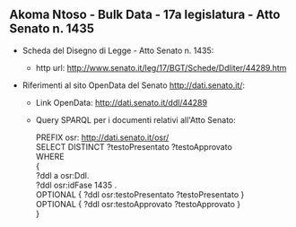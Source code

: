## Akoma Ntoso - Bulk Data - 17a legislatura - Atto Senato n. 1435 ##

* Scheda del Disegno di Legge - Atto Senato n. 1435:
	* http url: http://www.senato.it/leg/17/BGT/Schede/Ddliter/44289.htm

* Riferimenti al sito OpenData del Senato http://dati.senato.it/:
	* Link OpenData: http://dati.senato.it/ddl/44289
	* Query SPARQL per i documenti relativi all'Atto Senato:

        PREFIX osr: <http://dati.senato.it/osr/>  
		SELECT DISTINCT ?testoPresentato ?testoApprovato  
		WHERE  
		{  
		    ?ddl a osr:Ddl.  
		    ?ddl osr:idFase 1435 .  
		    OPTIONAL { ?ddl osr:testoPresentato ?testoPresentato }  
		    OPTIONAL { ?ddl osr:testoApprovato ?testoApprovato }  
		}
		